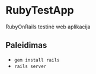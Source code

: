 # RubyTestApp 

RubyOnRails testinė web aplikacija

## Paleidimas

* `gem install rails`
* `rails server`
